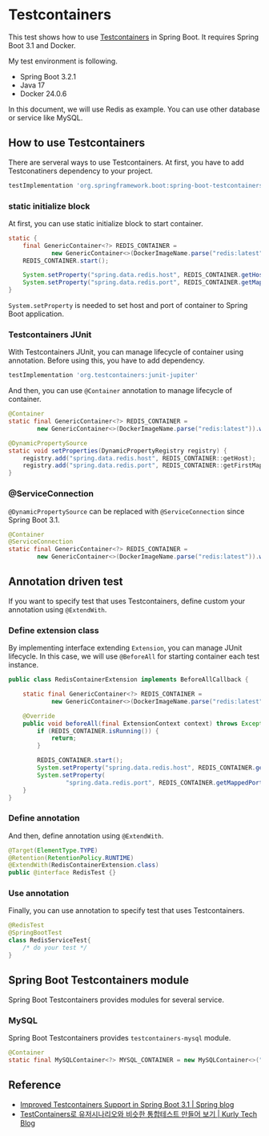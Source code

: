 # Testcontainers

This test shows how to use [Testcontainers](https://www.testcontainers.org/) in Spring Boot. It requires Spring Boot 3.1
and Docker.

My test environment is following.

* Spring Boot 3.2.1
* Java 17
* Docker 24.0.6

In this document, we will use Redis as example. You can use other database or service like MySQL.

## How to use Testcontainers

There are serveral ways to use Testcontainers. At first, you have to add Testconatiners dependency to your project.

```groovy
testImplementation 'org.springframework.boot:spring-boot-testcontainers'
```

### static initialize block

At first, you can use static initialize block to start container.

```java
static {
    final GenericContainer<?> REDIS_CONTAINER =
            new GenericContainer<>(DockerImageName.parse("redis:latest")).withExposedPorts(6379);
    REDIS_CONTAINER.start();

    System.setProperty("spring.data.redis.host", REDIS_CONTAINER.getHost());
    System.setProperty("spring.data.redis.port", REDIS_CONTAINER.getMappedPort(6379).toString());
}
```

`System.setProperty` is needed to set host and port of container to Spring Boot application.

### Testcontainers JUnit

With Testcontainers JUnit, you can manage lifecycle of container using annotation. Before using this, you have to add
dependency.

```groovy
testImplementation 'org.testcontainers:junit-jupiter'
```

And then, you can use `@Container` annotation to manage lifecycle of container.

```java
@Container
static final GenericContainer<?> REDIS_CONTAINER =
        new GenericContainer<>(DockerImageName.parse("redis:latest")).withExposedPorts(6379);
```

```java
@DynamicPropertySource
static void setProperties(DynamicPropertyRegistry registry) {
    registry.add("spring.data.redis.host", REDIS_CONTAINER::getHost);
    registry.add("spring.data.redis.port", REDIS_CONTAINER::getFirstMappedPort);
}
```

### @ServiceConnection

`@DynamicPropertySource` can be replaced with `@ServiceConnection` since Spring Boot 3.1.

```java
@Container
@ServiceConnection
static final GenericContainer<?> REDIS_CONTAINER =
        new GenericContainer<>(DockerImageName.parse("redis:latest")).withExposedPorts(6379);
```

## Annotation driven test

If you want to specify test that uses Testcontainers, define custom your annotation using `@ExtendWith`.

### Define extension class

By implementing interface extending `Extension`, you can manage JUnit lifecycle. In this case, we will use `@BeforeAll`
for starting container each test instance.

```java
public class RedisContainerExtension implements BeforeAllCallback {

    static final GenericContainer<?> REDIS_CONTAINER =
            new GenericContainer<>(DockerImageName.parse("redis:latest")).withExposedPorts(6379);

    @Override
    public void beforeAll(final ExtensionContext context) throws Exception {
        if (REDIS_CONTAINER.isRunning()) {
            return;
        }

        REDIS_CONTAINER.start();
        System.setProperty("spring.data.redis.host", REDIS_CONTAINER.getHost());
        System.setProperty(
                "spring.data.redis.port", REDIS_CONTAINER.getMappedPort(6379).toString());
    }
}
```

### Define annotation

And then, define annotation using `@ExtendWith`.

```java
@Target(ElementType.TYPE)
@Retention(RetentionPolicy.RUNTIME)
@ExtendWith(RedisContainerExtension.class)
public @interface RedisTest {}
```

### Use annotation

Finally, you can use annotation to specify test that uses Testcontainers.

```java
@RedisTest
@SpringBootTest
class RedisServiceTest{
    /* do your test */
}
```

## Spring Boot Testcontainers module

Spring Boot Testcontainers provides modules for several service.

### MySQL

Spring Boot Testcontainers provides `testcontainers-mysql` module.

```java
@Container
static final MySQLContainer<?> MYSQL_CONTAINER = new MySQLContainer<>("mysql:latest");
```

## Reference

* [Improved Testcontainers Support in Spring Boot 3.1 | Spring blog](https://spring.io/blog/2023/06/23/improved-testcontainers-support-in-spring-boot-3-1/)
* [TestContainers로 유저시나리오와 비슷한 통합테스트 만들어 보기 | Kurly Tech Blog](https://helloworld.kurly.com/blog/delivery-testContainer-apply/)
